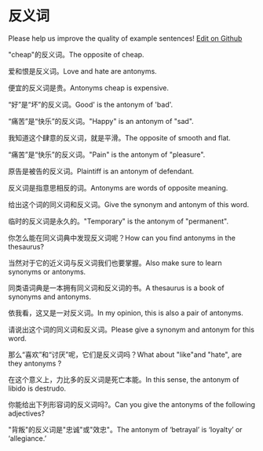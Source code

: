 # 反义词

Please help us improve the quality of example sentences! [Edit on Github](https://github.com/jiyushe/jiyu-example-sentence-source/blob/main/chinese/fanyici.md)

<p><span class="chinese">"cheap"的反义词。</span><span class="english">The opposite of cheap.</span></p>

<p><span class="chinese">爱和恨是反义词。</span><span class="english">Love and hate are antonyms.</span></p>

<p><span class="chinese">便宜的反义词是贵。</span><span class="english">Antonyms cheap is expensive.</span></p>

<p><span class="chinese">“好”是“坏”的反义词。</span><span class="english">Good' is the antonym of 'bad'.</span></p>

<p><span class="chinese">“痛苦”是“快乐”的反义词。</span><span class="english">"Happy" is an antonym of "sad".</span></p>

<p><span class="chinese">我知道这个肆意的反义词，就是平滑。</span><span class="english">The opposite of smooth and flat.</span></p>

<p><span class="chinese">“痛苦”是“快乐”的反义词。</span><span class="english">"Pain" is the antonym of "pleasure".</span></p>

<p><span class="chinese">原告是被告的反义词。</span><span class="english">Plaintiff is an antonym of defendant.</span></p>

<p><span class="chinese">反义词是指意思相反的词。</span><span class="english">Antonyms are words of opposite meaning.</span></p>

<p><span class="chinese">给出这个词的同义词和反义词。</span><span class="english">Give the synonym and antonym of this word.</span></p>

<p><span class="chinese">临时的反义词是永久的。</span><span class="english">"Temporary" is the antonym of "permanent".</span></p>

<p><span class="chinese">你怎么能在同义词典中发现反义词呢？</span><span class="english">How can you find antonyms in the thesaurus?</span></p>

<p><span class="chinese">当然对于它的近义词与反义词我们也要掌握。</span><span class="english">Also make sure to learn synonyms or antonyms.</span></p>

<p><span class="chinese">同类语词典是一本拥有同义词和反义词的书。</span><span class="english">A thesaurus is a book of synonyms and antonyms.</span></p>

<p><span class="chinese">依我看，这又是一对反义词。</span><span class="english">In my opinion, this is also a pair of antonyms.</span></p>

<p><span class="chinese">请说出这个词的同义词和反义词。</span><span class="english">Please give a synonym and antonym for this word.</span></p>

<p><span class="chinese">那么“喜欢”和“讨厌”呢，它们是反义词吗？</span><span class="english">What about "like"and "hate", are they antonyms ?</span></p>

<p><span class="chinese">在这个意义上，力比多的反义词是死亡本能。</span><span class="english">In this sense, the antonym of libido is destrudo.</span></p>

<p><span class="chinese">你能给出下列形容词的反义词吗?。</span><span class="english">Can you give the antonyms of the following adjectives?</span></p>

<p><span class="chinese">"背叛"的反义词是"忠诚"或"效忠"。</span><span class="english">The antonym of ‘betrayal’ is ‘loyalty’ or ‘allegiance.’</span></p>

